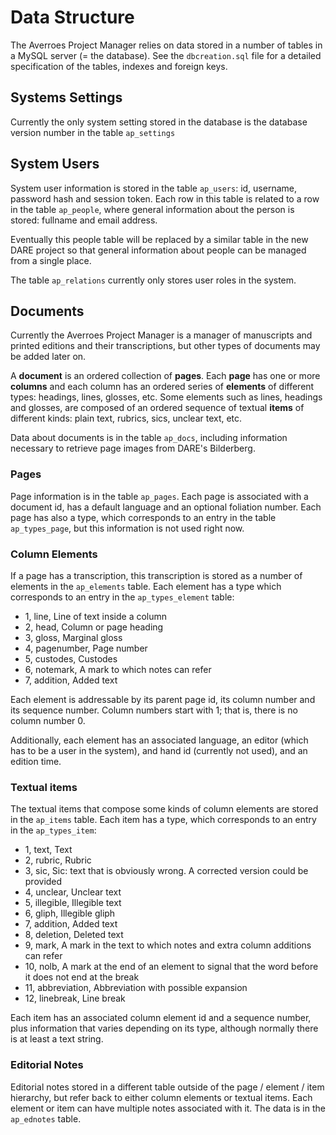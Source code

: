 # Data Structure

The Averroes Project Manager relies on data stored in a number of tables in a 
MySQL server (= the database). See the ```dbcreation.sql``` file for a
detailed specification of the tables, indexes and foreign keys.

## Systems Settings

Currently the only system setting stored in the database is the database
version number in the table ```ap_settings```

## System Users

System user information is stored in the table ```ap_users```:  id, username,
password hash and session token. Each row in this table is related to a row in
the table ```ap_people```, where general information about the person is stored:
fullname and email address. 

Eventually this people table will be replaced by a similar table in the new
DARE project so that general information about people can be managed from a 
single place. 

The table ```ap_relations``` currently only stores user roles in the system.

## Documents

Currently the Averroes Project Manager is a manager of manuscripts and
printed editions and their transcriptions, but other types of documents may be 
added later on. 

A __document__ is an ordered collection of __pages__. Each __page__ has one or 
more __columns__ and each column has an ordered series of __elements__ of 
different types: headings, lines, glosses, etc. Some elements such as lines, 
headings and glosses, are composed of an ordered sequence of textual __items__ 
of different kinds: plain text, rubrics, sics, unclear text, etc.  

Data about documents is in the table ```ap_docs```, including information 
necessary to retrieve page images from DARE's Bilderberg. 

### Pages 

Page information is in the table ```ap_pages```. Each page is associated with a 
document id, has a default language and an optional foliation number. Each page
has also a type, which corresponds to an entry in the table ```ap_types_page```,
but this information is not used right now.

### Column Elements

If a page has a transcription, this transcription is stored as a number of 
elements in the ```ap_elements``` table. Each element has a type which
corresponds to an entry in the ```ap_types_element``` table: 

 * 1, line, Line of text inside a column
 * 2, head, Column or page heading
 * 3, gloss, Marginal gloss
 * 4, pagenumber, Page number
 * 5, custodes, Custodes
 * 6, notemark, A mark to which notes can refer
 * 7, addition, Added text

Each element is addressable by its parent page id, its column number and its
sequence number. Column numbers start with 1; that is, there is no column
number 0.

Additionally, each element has an associated language, an editor (which has to 
be a user in the system), and hand id (currently not 
used), and an edition time. 

### Textual items

The textual items that compose some kinds of column elements are stored in the
```ap_items``` table. Each item has a type, which corresponds to an entry
in the ```ap_types_item```: 

 * 1, text, Text
 * 2, rubric, Rubric
 * 3, sic, Sic: text that is obviously wrong. A corrected version could be 
      provided
 * 4, unclear, Unclear text
 * 5, illegible, Illegible text
 * 6, gliph, Illegible gliph
 * 7, addition, Added text
 * 8, deletion, Deleted text
 * 9, mark, A mark in the text to which notes and extra column additions can 
      refer
 * 10, nolb, A mark at the end of an element to signal that the word before it 
       does not end at the break
 * 11, abbreviation, Abbreviation with possible expansion
 * 12, linebreak, Line break

Each item has an associated column element id and a sequence number, plus 
information that varies depending on its type, although normally there is at
least a text string.

### Editorial Notes

Editorial notes stored in a different table outside of the page / element / item
hierarchy, but refer back to either column elements or textual items. Each 
element or item can have multiple notes associated with it. The data is in the
```ap_ednotes``` table. 



